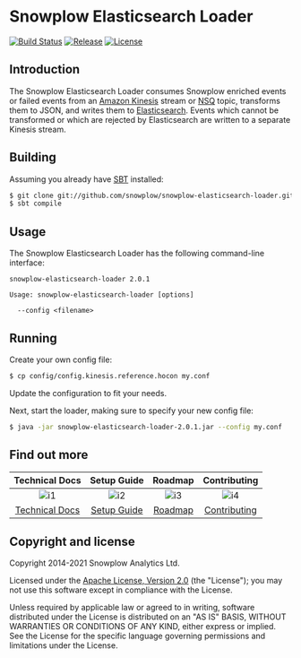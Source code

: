# Snowplow Elasticsearch Loader

[![Build Status][travis-image]][travis]
[![Release][release-image]][releases]
[![License][license-image]][license]

## Introduction

The Snowplow Elasticsearch Loader consumes Snowplow enriched events or failed events from an
[Amazon Kinesis][kinesis] stream or [NSQ][nsq] topic, transforms them to JSON, and writes them to
[Elasticsearch][elasticsearch]. Events which cannot be transformed or which are rejected by
Elasticsearch are written to a separate Kinesis stream.

## Building

Assuming you already have [SBT][sbt] installed:

```bash
$ git clone git://github.com/snowplow/snowplow-elasticsearch-loader.git
$ sbt compile
```

## Usage

The Snowplow Elasticsearch Loader has the following command-line interface:

```
snowplow-elasticsearch-loader 2.0.1

Usage: snowplow-elasticsearch-loader [options]

  --config <filename>
```

## Running

Create your own config file:

```bash
$ cp config/config.kinesis.reference.hocon my.conf
```

Update the configuration to fit your needs.

Next, start the loader, making sure to specify your new config file:

```bash
$ java -jar snowplow-elasticsearch-loader-2.0.1.jar --config my.conf
```

## Find out more

| Technical Docs             | Setup Guide          | Roadmap              | Contributing                 |
|:--------------------------:|:--------------------:|:--------------------:|:----------------------------:|
| ![i1][techdocs-image]      | ![i2][setup-image]   | ![i3][roadmap-image] | ![i4][contributing-image]    |
| [Technical Docs][techdocs] | [Setup Guide][setup] | [Roadmap][roadmap]   | [Contributing][contributing] |

## Copyright and license

Copyright 2014-2021 Snowplow Analytics Ltd.

Licensed under the [Apache License, Version 2.0][license] (the "License");
you may not use this software except in compliance with the License.

Unless required by applicable law or agreed to in writing, software
distributed under the License is distributed on an "AS IS" BASIS,
WITHOUT WARRANTIES OR CONDITIONS OF ANY KIND, either express or implied.
See the License for the specific language governing permissions and
limitations under the License.


[travis-image]: https://travis-ci.org/snowplow/snowplow-elasticsearch-loader.png?branch=master
[travis]: http://travis-ci.org/snowplow/snowplow-elasticsearch-loader

[release-image]: https://api.bintray.com/packages/snowplow/registry/snowplow%3Aelasticsearch-loader/images/download.svg
[releases]: https://bintray.com/snowplow/registry/snowplow%3Aelasticsearch-loader/_latestVersion

[license-image]: http://img.shields.io/badge/license-Apache--2-blue.svg?style=flat
[license]: http://www.apache.org/licenses/LICENSE

[kinesis]: http://aws.amazon.com/kinesis/
[nsq]: http://nsq.io
[snowplow]: http://snowplowanalytics.com
[elasticsearch]: http://www.elasticsearch.org/
[sbt]: http://www.scala-sbt.org

[setup]: https://docs.snowplowanalytics.com/docs/getting-started-on-snowplow-open-source/
[roadmap]: https://github.com/snowplow/enrich/issues
[techdocs]: https://docs.snowplowanalytics.com/docs/pipeline-components-and-applications/loaders-storage-targets/elasticsearch-loader/
[contributing]: https://docs.snowplowanalytics.com/docs/contributing/

[techdocs-image]: https://d3i6fms1cm1j0i.cloudfront.net/github/images/techdocs.png
[setup-image]: https://d3i6fms1cm1j0i.cloudfront.net/github/images/setup.png
[roadmap-image]: https://d3i6fms1cm1j0i.cloudfront.net/github/images/roadmap.png
[contributing-image]: https://d3i6fms1cm1j0i.cloudfront.net/github/images/contributing.png
[license]: http://www.apache.org/licenses/LICENSE-2.0
